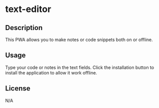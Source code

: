 # text-editor

## Description

This PWA allows you to make notes or code snippets both on or offline.

## Usage

Type your code or notes in the text fields. Click the installation button to install the application to allow it work offline.

## License

N/A
